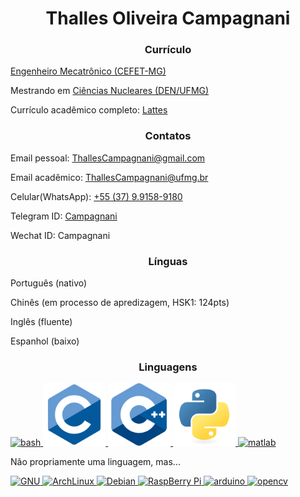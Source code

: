 <h1 align="center">Thalles Oliveira Campagnani</h1>

<h3 align="center">Currículo</h3>

[Engenheiro Mecatrônico (CEFET-MG)](https://www.eng-mecatronica.divinopolis.cefetmg.br)

Mestrando em [Ciências Nucleares (DEN/UFMG)](http://nuclear.ufmg.br/)

Currículo acadêmico completo: [Lattes](http://Lattes.CNPq.br/9804313355470338)

<h3 align="center">Contatos</h3>

Email pessoal: <ThallesCampagnani@gmail.com>

Email acadêmico: <ThallesCampagnani@ufmg.br>

Celular(WhatsApp): [+55 (37) 9.9158-9180](https://api.whatsapp.com/send?phone=553791589180&text=Oi!%20Achei%20seu%20numero%20pelo%20GitHub!)

Telegram ID: [Campagnani](https://t.me/Campagnani)

Wechat ID: Campagnani


<h3 align="center">Línguas</h3>

Português (nativo)

Chinês (em processo de apredizagem, HSK1: 124pts)

Inglês (fluente)

Espanhol (baixo)

<h3 align="center">Linguagens</h3>

<p align="left">
    <a href="https://www.gnu.org/software/bash/" target="_blank"> <img src="https://bashlogo.com/img/symbol/png/full_colored_light.png" alt="bash" width="90" height="100"/> </a> 
    <a href="https://www.cprogramming.com/" target="_blank"> <img src="https://raw.githubusercontent.com/devicons/devicon/master/icons/c/c-original.svg" alt="c" width="100" height="100"/> </a> 
    <a href="https://www.w3schools.com/cpp/" target="_blank"> <img src="https://raw.githubusercontent.com/devicons/devicon/master/icons/cplusplus/cplusplus-original.svg" alt="cplusplus" width="100" height="100"/> </a> 
    <a href="https://www.python.org" target="_blank"> <img src="https://raw.githubusercontent.com/devicons/devicon/master/icons/python/python-original.svg" alt="python" width="100" height="100"/> </a> 
    <a href="https://www.mathworks.com/" target="_blank"> <img src="https://upload.wikimedia.org/wikipedia/commons/2/21/Matlab_Logo.png" alt="matlab" width="100" height="100"/> </a> 
</p>

Não propriamente uma linguagem, mas...

<p align="left">
    <a href="https://www.gnu.org/" target="_blank"> <img src="https://cdn-icons-png.flaticon.com/512/3544/3544726.png" alt="GNU" width="100" height="100"/> </a> 
    <a href="https://archlinux.org/" target="_blank"> <img src="https://static-00.iconduck.com/assets.00/archlinux-icon-512x487-it9kinf7.png" alt="ArchLinux" width="100" height="100"/> </a> 
    <a href="https://www.debian.org/" target="_blank"> <img src="https://cdn.icon-icons.com/icons2/2415/PNG/512/debian_original_logo_icon_146566.png" alt="Debian" width="100" height="100"/> </a> 
    <a href="https://www.raspberrypi.org/ " target="_blank"> <img src="https://static-00.iconduck.com/assets.00/raspberry-pi-icon-401x512-bpbl9uq8.png" alt="RaspBerry Pi" width="80" height="100"/> </a> 
    <a href="https://www.arduino.cc/" target="_blank"> <img src="https://cdn.worldvectorlogo.com/logos/arduino-1.svg" alt="arduino" width="100" height="100"/> </a> 
    <a href="https://opencv.org/" target="_blank"> <img src="https://www.vectorlogo.zone/logos/opencv/opencv-icon.svg" alt="opencv" width="100" height="100"/> </a> 
</p>

